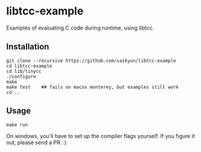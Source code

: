 # libtcc-example

Examples of evaluating C code during runtime, using libtcc.

## Installation

```
git clone --recursive https://github.com/saikyun/libtcc-example
cd libtcc-example
cd lib/tinycc
./configure
make
make test    ## fails on macos monterey, but examples still work
cd ..
```

## Usage

```
make run
```

On windows, you'll have to set up the compiler flags yourself. If you figure it out, please send a PR. :)